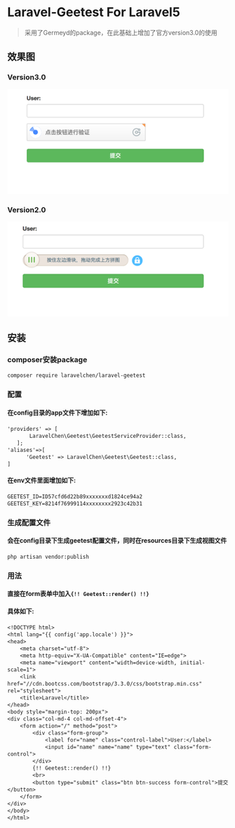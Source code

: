 # Laravel-Geetest For Laravel5
> 采用了Germeyd的package，在此基础上增加了官方version3.0的使用
## 效果图
### Version3.0
![image](https://github.com/LaravelChen/laravel-geetest/raw/master/images/one.png)

### Version2.0
![image](https://github.com/LaravelChen/laravel-geetest/raw/master/images/two.png)

## 安装
### composer安装package
```
composer require laravelchen/laravel-geetest
```
### 配置
#### 在config目录的app文件下增加如下:
```
'providers' => [
       LaravelChen\Geetest\GeetestServiceProvider::class,
   ];
'aliases'=>[
      'Geetest' => LaravelChen\Geetest\Geetest::class,
]
```
#### 在env文件里面增加如下:
```
GEETEST_ID=ID57cfd6d22b89xxxxxxxd1824ce94a2
GEETEST_KEY=8214f76999114xxxxxxxx2923c42b31
```


### 生成配置文件
#### 会在config目录下生成geetest配置文件，同时在resources目录下生成视图文件
```$xslt
php artisan vendor:publish
```
### 用法
#### 直接在form表单中加入```{!! Geetest::render() !!}```
#### 具体如下:
```
<!DOCTYPE html>
<html lang="{{ config('app.locale') }}">
<head>
    <meta charset="utf-8">
    <meta http-equiv="X-UA-Compatible" content="IE=edge">
    <meta name="viewport" content="width=device-width, initial-scale=1">
    <link href="//cdn.bootcss.com/bootstrap/3.3.0/css/bootstrap.min.css" rel="stylesheet">
    <title>Laravel</title>
</head>
<body style="margin-top: 200px">
<div class="col-md-4 col-md-offset-4">
    <form action="/" method="post">
        <div class="form-group">
            <label for="name" class="control-label">User:</label>
            <input id="name" name="name" type="text" class="form-control">
        </div>
        {!! Geetest::render() !!}
        <br>
        <button type="submit" class="btn btn-success form-control">提交</button>
    </form>
</div>
</body>
</html>
```




